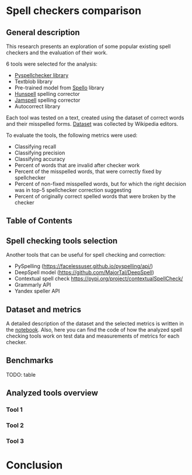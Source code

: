 # Spell checkers comparison

## General description

This research presents an exploration of some popular existing spell checkers and the evaluation of their work.

6 tools were selected for the analysis:

* [Pyspellchecker library](https://github.com/barrust/pyspellchecker)
* Textblob library
* Pre-trained model from [Spello](https://pypi.org/project/spello/) library
* [Hunspell](https://github.com/hunspell/hunspell) spelling corrector
* [Jamspell](https://github.com/bakwc/JamSpell) spelling corrector
* Autocorrect library

Each tool was tested on a text, created using the dataset of correct words and their misspelled
forms. [Dataset](https://www.kaggle.com/datasets/bittlingmayer/spelling?resource=download&select=wikipedia.txt) was
collected by Wikipedia editors.

To evaluate the tools, the following metrics were used:

* Classifying recall
* Classifying precision
* Classifying accuracy
* Percent of words that are invalid after checker work
* Percent of the misspelled words, that were correctly fixed by spellchecker
* Percent of non-fixed misspelled words, but for which the right decision was in top-5 spellchecker correction
  suggesting
* Percent of originally correct spelled words that were broken by the checker

## Table of Contents

## Spell checking tools selection

Another tools that can be useful for spell checking and correction:

* PySpelling (https://facelessuser.github.io/pyspelling/api/)
* DeepSpell model (https://github.com/MajorTal/DeepSpell)
* Contextual spell check https://pypi.org/project/contextualSpellCheck/
* Grammarly API
* Yandex speller API

## Dataset and metrics

A detailed description of the dataset and the selected metrics is written in
the [notebook](https://github.com/diffitask/spell-checkers-comparison/blob/main/spell-checkers-comparison.ipynb). Also,
here you can find the code of how the analyzed spell checking tools work on test data and measurements of metrics for
each checker.

## Benchmarks
TODO: table

## Analyzed tools overview

### Tool 1

### Tool 2

### Tool 3

# Conclusion